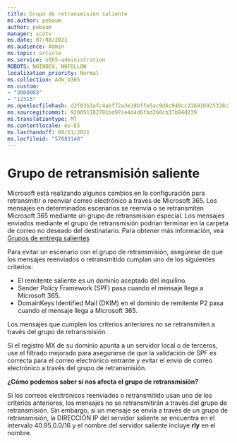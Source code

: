 ```yaml
---
title: Grupo de retransmisión saliente
ms.author: pebaum
author: pebaum
manager: scotv
ms.date: 07/08/2021
ms.audience: Admin
ms.topic: article
ms.service: o365-administration
ROBOTS: NOINDEX, NOFOLLOW
localization_priority: Normal
ms.collection: Adm_O365
ms.custom:
- "3000003"
- "12315"
ms.openlocfilehash: d2f83b3afc4abf72a3e18bffe5ac9d6c940cc216916925338c18f0fb8a39948a
ms.sourcegitcommit: 920051182781bd97ce4d4d6fbd268cb37b84d239
ms.translationtype: MT
ms.contentlocale: es-ES
ms.lasthandoff: 08/11/2021
ms.locfileid: "57883148"
---
```

# <a name="outbound-relay-pool"></a>Grupo de retransmisión saliente

Microsoft está realizando algunos cambios en la configuración para retransmitir o reenviar correo electrónico a través de Microsoft 365. Los mensajes en determinados escenarios se reenvía o se retransmiten Microsoft 365 mediante un grupo de retransmisión especial. Los mensajes enviados mediante el grupo de retransmisión podrían terminar en la carpeta de correo no deseado del destinatario. Para obtener más información, vea [Grupos de entrega salientes](https://docs.microsoft.com/microsoft-365/security/office-365-security/high-risk-delivery-pool-for-outbound-messages#relay-pool)

Para evitar un escenario con el grupo de retransmisión, asegúrese de que los mensajes reenviados o retransmitido cumplan uno de los siguientes criterios:

- El remitente saliente es un dominio aceptado del inquilino.
- Sender Policy Framework (SPF) pasa cuando el mensaje llega a Microsoft 365.
- DomainKeys Identified Mail (DKIM) en el dominio de remitente P2 pasa cuando el mensaje llega a Microsoft 365.
 
Los mensajes que cumplen los criterios anteriores no se retransmiten a través del grupo de retransmisión.

Si el registro MX de su dominio apunta a un servidor local o de terceros, use el filtrado mejorado para asegurarse de que la validación de SPF es correcta para el correo electrónico entrante y evitar el envío de correo electrónico a través del grupo de retransmisión.

**¿Cómo podemos saber si nos afecta el grupo de retransmisión?**

Si los correos electrónicos reenviados o retransmitido usan uno de los criterios anteriores, los mensajes no se retransmitirán a través del grupo de retransmisión. Sin embargo, si un mensaje se envía a través de un grupo de retransmisión, la DIRECCIÓN IP del servidor saliente se encuentra en el intervalo 40.95.0.0/16 y el nombre del servidor saliente incluye **rly** en el nombre.

